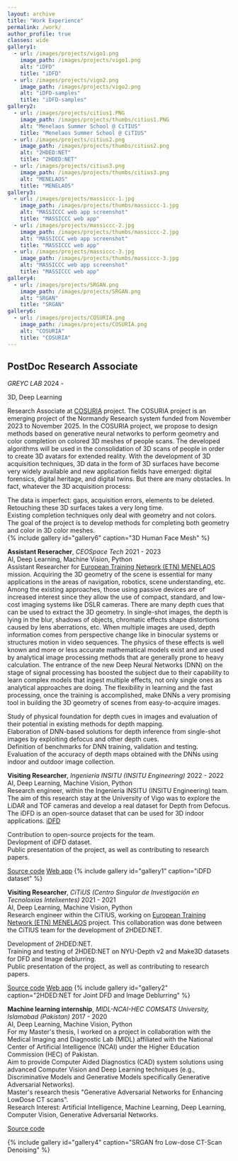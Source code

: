 ```yaml
---
layout: archive
title: "Work Experience"
permalink: /work/
author_profile: true
classes: wide
gallery1:
  - url: /images/projects/vigo1.png
    image_path: /images/projects/vigo1.png
    alt: "iDFD"
    title: "iDFD"
  - url: /images/projects/vigo2.png
    image_path: /images/projects/vigo2.png
    alt: "iDFD-samples"
    title: "iDFD-samples"
gallery2:
  - url: /images/projects/citius1.PNG
    image_path: /images/projects/thumbs/citius1.PNG
    alt: "Menelaos Summer School @ CiTIUS"
    title: "Menelaos Summer School @ CiTIUS"
  - url: /images/projects/citius2.png
    image_path: /images/projects/thumbs/citius2.png
    alt: "2HDED:NET"
    title: "2HDED:NET"
  - url: /images/projects/citius3.png
    image_path: /images/projects/thumbs/citius3.png
    alt: "MENELAOS"
    title: "MENELAOS"
gallery3:
  - url: /images/projects/massiccc-1.jpg
    image_path: /images/projects/thumbs/massiccc-1.jpg
    alt: "MASSICCC web app screenshot"
    title: "MASSICCC web app"
  - url: /images/projects/massiccc-2.jpg
    image_path: /images/projects/thumbs/massiccc-2.jpg
    alt: "MASSICCC web app screenshot"
    title: "MASSICCC web app"
  - url: /images/projects/massiccc-3.jpg
    image_path: /images/projects/thumbs/massiccc-3.jpg
    alt: "MASSICCC web app screenshot"
    title: "MASSICCC web app"
gallery4:
  - url: /images/projects/SRGAN.png
    image_path: /images/projects/SRGAN.png
    alt: "SRGAN"
    title: "SRGAN"
gallery6:
  - url: /images/projects/COSURIA.png
    image_path: /images/projects/COSURIA.png
    alt: "COSURIA"
    title: "COSURIA"  
---
```

<div data-aos="fade-up">
<h2>PostDoc Research Associate</h2>
<p><i>GREYC LAB</i> <span class="pull-right">2024 - </span></p> 
<span class="small-grey"><i class="fas fa-tools" aria-hidden="true"></i> 3D, Deep Learning </span>   

Research Associate at [COSURIA](https://lezoray.users.greyc.fr/projects/COSURIA/index.html) project. The COSURIA project is an emerging project of the Normandy Research system funded from November 2023 to November 2025. In the COSURIA project, we propose to design methods based on generative neural networks to perform geometry and color completion on colored 3D meshes of people scans.
The developed algorithms will be used in the consolidation of 3D scans of people in order to create 3D avatars for extended reality.
With the development of 3D acquisition techniques, 3D data in the form of 3D surfaces have become very widely available and new application fields have emerged: digital forensics, digital heritage, and digital twins. But there are many obstacles. In fact, whatever the 3D acquisition process:


<i class="fas fa-plus small-grey"></i> The data is imperfect: gaps, acquisition errors, elements to be deleted.  <br>
<i class="fas fa-plus small-grey"></i> Retouching these 3D surfaces takes a very long time.  <br>
<i class="fas fa-plus small-grey"></i> Existing completion techniques only deal with geometry and not colors. <br>
<i class="fas fa-plus small-grey"></i> The goal of the project is to develop methods for completing both geometry and color in 3D color meshes. <br>
{% include gallery id="gallery6" caption="3D Human Face Mesh" %}

</div>

**Assistant Reseracher**, *CEOSpace Tech* <span class="pull-right">2021 - 2023</span>  
<span class="small-grey"><i class="fas fa-tools" aria-hidden="true"></i> AI, Deep Learning, Machine Vision, Python</span>  
Assistant Researcher for [European Training Network (ETN) MENELAOS](https://www.menelaos-nt.eu/) mission. Acquiring the 3D geometry of the scene is essential for many applications in the areas of navigation, robotics, scene understanding, etc. Among the existing approaches, those using passive devices are of increased interest since they allow the use of compact, standard, and low-cost imaging systems like DSLR cameras. There are many depth cues that can be used to extract the 3D geometry. In single-shot images, the depth is lying in the blur, shadows of objects, chromatic effects shape distortions caused by lens aberrations, etc.  When multiple images are used, depth information comes from perspective change like in binocular systems or structures motion in video sequences. The physics of these effects is well known and more or less accurate mathematical models exist and are used by analytical image processing methods that are generally prone to heavy calculation.
The entrance of the new Deep Neural Networks (DNN) on the stage of signal processing has boosted the subject due to their capability to learn complex models that ingest multiple effects, not only single ones as analytical approaches are doing. The flexibility in learning and the fast processing, once the training is accomplished, make DNNs a very promising tool in building the 3D geometry of scenes from easy-to-acquire images.


<i class="fas fa-plus small-grey"></i> Study of physical foundation for depth cues in images and evaluation of their potential in existing methods for depth mapping.  <br>
<i class="fas fa-plus small-grey"></i> Elaboration of DNN-based solutions for depth inference from single-shot images by exploiting defocus and other depth cues.  <br>
<i class="fas fa-plus small-grey"></i> Definition of benchmarks for DNN training, validation and testing. <br>
<i class="fas fa-plus small-grey"></i> Evaluation of the accuracy of depth maps obtained with the DNNs using indoor and outdoor image collection.<br>


**Visiting Researcher**, *Ingeniería INSITU (INSITU Engineering)* <span class="pull-right">2022 - 2022</span>  
<span class="small-grey"><i class="fas fa-tools" aria-hidden="true"></i>  AI, Deep Learning, Machine Vision, Python</span>  
Research engineer, within the Ingeniería INSITU (INSITU Engineering) team. The aim of this research stay at the University of Vigo was to explore the LiDAR and TOF cameras and develop a real dataset for Depth from Defocus. The iDFD is an open-source dataset that can be used for 3D indoor applications. [iDFD](https://github.com/saqibnaziir/iDFD)

<i class="fas fa-plus small-grey"></i> Contribution to open-source projects for the team.   <br>
<i class="fas fa-plus small-grey"></i> Devlopment of iDFD dataset. <br>
<i class="fas fa-plus small-grey"></i> Public presentation of the project, as well as contributing to research papers.<br>

<span class="small-grey"><i class="fab fa-fw fa-github" aria-hidden="true"></i>[Source code](https://github.com/saqibnaziir/iDFD)</span>
<span class="small-grey"><i class="fab fa-fw fa-chrome" aria-hidden="true"></i>[Web app](https://github.com/saqibnaziir/iDFD)</span>
{% include gallery id="gallery1" caption="iDFD dataset" %}


**Visiting Researcher**, *CiTiUS (Centro Singular de Investigación en Tecnoloxías Intelixentes)* <span class="pull-right">2021 - 2021</span>  
<span class="small-grey"><i class="fas fa-tools" aria-hidden="true"></i>  AI, Deep Learning, Machine Vision, Python</span>  
Research engineer within the CiTIUS, working on [European Training Network (ETN) MENELAOS](https://www.menelaos-nt.eu/) project. This collaboration was done between the CiTIUS team for the development of 2HDED:NET. 

<i class="fas fa-plus small-grey"></i> Development of 2HDED:NET. <br>
<i class="fas fa-plus small-grey"></i> Training and testing of 2HDED:NET on NYU-Depth v2 and Make3D datasets for DFD and Image deblurring. <br>
<i class="fas fa-plus small-grey"></i> Public presentation of the project, as well as contributing to research papers. <br>

<span class="small-grey"><i class="fab fa-fw fa-github" aria-hidden="true"></i>[Source code](https://ieeexplore.ieee.org/document/9897352)</span>
<span class="small-grey"><i class="fab fa-fw fa-chrome" aria-hidden="true"></i>[Web app](https://ieeexplore.ieee.org/document/9897352)</span>
{% include gallery id="gallery2" caption="2HDED:NET for Joint DFD and Image Deblurring" %}



**Machine learning internship**, *MIDL-NCAI-HEC COMSATS University, Islamabad (Pakistan)* <span class="pull-right">2017 - 2020</span>  
<span class="small-grey"><i class="fas fa-tools" aria-hidden="true"></i>  AI, Deep Learning, Machine Vision, Python</span>  
For my Master's thesis, I worked on a project in collaboration with the Medical Imaging and Diagnostic Lab (MIDL) affiliated with the National
Center of Artificial Intelligence (NCAI) under the Higher Education Commission (HEC) of Pakistan.  <br>
<i class="fas fa-plus small-grey"></i> Aim to provide Computer Aided Diagnostics (CAD) system solutions using advanced Computer Vision and Deep Learning techniques
(e.g., Discriminative Models and Generative Models specifically Generative Adversarial Networks). <br>
<i class="fas fa-plus small-grey"></i> Master's research thesis "Generative Adversarial Networks for Enhancing LowDose CT scans". <br> 
<i class="fas fa-plus small-grey"></i> Research Interest: Artificial Intelligence, Machine Learning, Deep
Learning, Computer Vision, Generative Adversarial Networks. <br>

<span class="small-grey"><i class="fab fa-fw fa-github" aria-hidden="true"></i>[Source code](https://github.com/saqibnaziir/SRGAN-Low-dose-CT-Scan-Denoising)</span>

{% include gallery id="gallery4" caption="SRGAN fro Low-dose CT-Scan Denoising" %}

<script src="https://cdn.jsdelivr.net/npm/aos@2.3.1/dist/aos.js"></script>
<link href="https://cdn.jsdelivr.net/npm/aos@2.3.1/dist/aos.css" rel="stylesheet">
<script>
  AOS.init();
</script>

